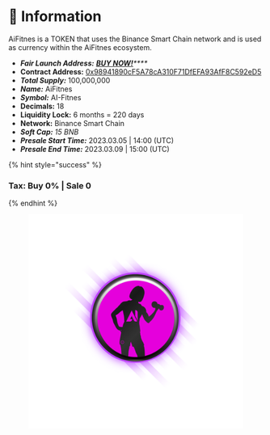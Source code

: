 # 📜 Information

AiFitnes is a TOKEN that uses the Binance Smart Chain network and is used as currency within the AiFitnes ecosystem.

* _**Fair Launch Address:**_  [_**BUY NOW!**_](https://www.pinksale.finance/launchpad/0x5f6A92A14cBED2D4f2a076AeAB88C45F2B76bf82?chain=BSC)_****_
* **Contract Address:** [0x98941890cF5A78cA310F71DfEFA93AfF8C592eD5](https://bscscan.com/token/0x98941890cf5a78ca310f71dfefa93aff8c592ed5)
* _**Total Supply:**_ 100,000,000&#x20;
* _**Name:**_ AiFitnes
* _**Symbol:**_ AI-Fitnes
* **Decimals:** 18
* **Liquidity Lock:** 6 months = 220 days
* **Network:**  Binance Smart Chain&#x20;
* _**Soft Cap:** 15 BNB_
* _**Presale Start Time:**_ 2023.03.05 | 14:00 (UTC)
* _**Presale End Time:**_ 2023.03.09 | 15:00 (UTC)

{% hint style="success" %}
### Tax:    Buy  0% | Sale 0 <a href="#fees-purchase-0-and-sale-0" id="fees-purchase-0-and-sale-0"></a>
{% endhint %}



<mark style="color:purple;"></mark>

<mark style="color:purple;"></mark>

<figure><img src=".gitbook/assets/logo (1).png" alt=""><figcaption></figcaption></figure>
